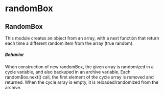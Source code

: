 # randomBox

## RandomBox

This module creates an object from an array, with a next function that return each time a different random item from the array (true random).

##### Behavior
When construction of new randomBox, the given array is randomized in a cycle variable, and also backuped in an archive variable.
Each randomBox.next() call, the first element of the cycle array is removed and returned. When the cycle array is empty, it is reloaded/randomized from the archive.
